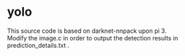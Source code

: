 # yolo

This source code is based on darknet-nnpack upon pi 3.                                                                                     
Modify the image.c in order to output the detection results in prediction_details.txt .
